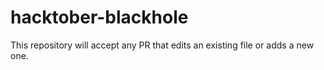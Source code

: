 # hacktober-blackhole
This repository will accept any PR that edits an existing file or adds a new one.
